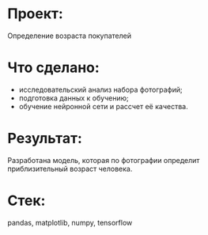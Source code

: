 # Проект:
Определение возраста покупателей


# Что сделано:
- исследовательский анализ набора фотографий;
- подготовка данных к обучению;
- обучение нейронной сети и рассчет её качества.


# Результат:
Разработана модель, которая по фотографии определит приблизительный возраст человека.


# Стек:
pandas,
matplotlib,
numpy,
tensorflow
